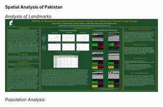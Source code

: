 **Spatial Analysis of Pakistan**

*Analysis of Landmarks*
<img src="/images/486_26.PNG"/>


*Population Analysis*





